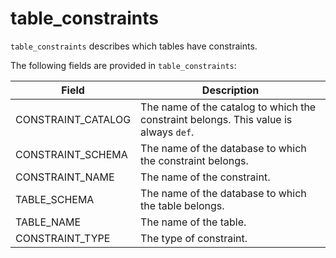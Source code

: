# table_constraints

`table_constraints` describes which tables have constraints.

The following fields are provided in `table_constraints`:

| **Field**          | **Description**                                              |
| ------------------ | ------------------------------------------------------------ |
| CONSTRAINT_CATALOG | The name of the catalog to which the constraint belongs. This value is always `def`. |
| CONSTRAINT_SCHEMA  | The name of the database to which the constraint belongs.    |
| CONSTRAINT_NAME    | The name of the constraint.                                  |
| TABLE_SCHEMA       | The name of the database to which the table belongs.         |
| TABLE_NAME         | The name of the table.                                       |
| CONSTRAINT_TYPE    | The type of constraint.                                      |

